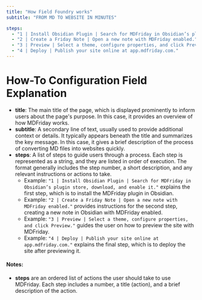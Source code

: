 ```yaml
---
title: "How Field Foundry works"
subtitle: "FROM MD TO WEBSITE IN MINUTES"

steps:
  - "1 | Install Obsidian Plugin | Search for MDFriday in Obsidian’s plugin store, download, and enable it."
  - "2 | Create a Friday Note | Open a new note with MDFriday enabled."
  - "3 | Preview | Select a theme, configure properties, and click Preview."
  - "4 | Deploy | Publish your site online at app.mdfriday.com."
---
```


# How-To Configuration Field Explanation

- **title**: The main title of the page, which is displayed prominently to inform users about the page's purpose. In this case, it provides an overview of how MDFriday works.
- **subtitle**: A secondary line of text, usually used to provide additional context or details. It typically appears beneath the title and summarizes the key message. In this case, it gives a brief description of the process of converting MD files into websites quickly.
- **steps**: A list of steps to guide users through a process. Each step is represented as a string, and they are listed in order of execution. The format generally includes the step number, a short description, and any relevant instructions or actions to take.
    - Example: `"1 | Install Obsidian Plugin | Search for MDFriday in Obsidian’s plugin store, download, and enable it."` explains the first step, which is to install the MDFriday plugin in Obsidian.
    - Example: `"2 | Create a Friday Note | Open a new note with MDFriday enabled."` provides instructions for the second step, creating a new note in Obsidian with MDFriday enabled.
    - Example: `"3 | Preview | Select a theme, configure properties, and click Preview."` guides the user on how to preview the site with MDFriday.
    - Example: `"4 | Deploy | Publish your site online at app.mdfriday.com."` explains the final step, which is to deploy the site after previewing it.

#### Notes:
- **steps** are an ordered list of actions the user should take to use MDFriday. Each step includes a number, a title (action), and a brief description of the action.
